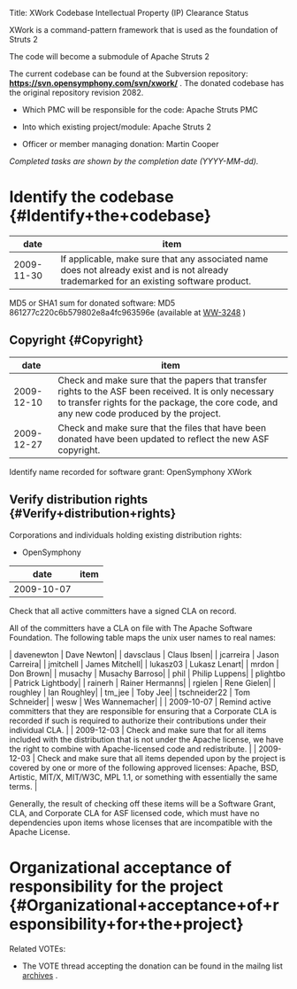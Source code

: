 Title: XWork Codebase Intellectual Property (IP) Clearance Status


XWork is a command-pattern framework that is used as the foundation of Struts 2


The code will become a submodule of Apache Struts 2


The current codebase can be found at the Subversion repository: **https://svn.opensymphony.com/svn/xwork/** . The donated codebase has the original repository revision 2082.



- Which PMC will be responsible for the code: Apache Struts PMC


- Into which existing project/module: Apache Struts 2


- Officer or member managing donation: Martin Cooper

 _Completed tasks are shown by the completion date (YYYY-MM-dd)._ 


# Identify the codebase {#Identify+the+codebase}

| date | item |
|------|------|
| 2009-11-30 | If applicable, make sure that any associated name does not already exist and is not already trademarked for an existing software product. |

MD5 or SHA1 sum for donated software: MD5 861277c220c6b579802e8a4fc963596e (available at [WW-3248](https://issues.apache.org/struts/browse/WW-3248) )


## Copyright {#Copyright}

| date | item |
|------|------|
| 2009-12-10 | Check and make sure that the papers that transfer rights to the ASF been received. It is only necessary to transfer rights for the package, the core code, and any new code produced by the project. |
| 2009-12-27 | Check and make sure that the files that have been donated have been updated to reflect the new ASF copyright. |

Identify name recorded for software grant: OpenSymphony XWork


## Verify distribution rights {#Verify+distribution+rights}

Corporations and individuals holding existing distribution rights:



- OpenSymphony

| date | item |
|------|------|
| 2009-10-07 | 
Check that all active committers have a signed CLA on record.


All of the committers have a CLA on file with The Apache Software Foundation. The following table maps the unix user names to real names:


 | davenewton | Dave Newton|
 | davsclaus | Claus Ibsen|
 | jcarreira | Jason Carreira|
 | jmitchell | James Mitchell|
 | lukasz03 | Lukasz Lenart|
 | mrdon | Don Brown|
 | musachy | Musachy Barroso|
 | phil | Philip Luppens|
 | plightbo | Patrick Lightbody|
 | rainerh | Rainer Hermanns|
 | rgielen | Rene Gielen|
 | roughley | Ian Roughley|
 | tm_jee | Toby Jee|
 | tschneider22 | Tom Schneider|
 | wesw | Wes Wannemacher|
 |
| 2009-10-07 | Remind active committers that they are responsible for ensuring that a Corporate CLA is recorded if such is required to authorize their contributions under their individual CLA. |
| 2009-12-03 | Check and make sure that for all items included with the distribution that is not under the Apache license, we have the right to combine with Apache-licensed code and redistribute. |
| 2009-12-03 | Check and make sure that all items depended upon by the project is covered by one or more of the following approved licenses: Apache, BSD, Artistic, MIT/X, MIT/W3C, MPL 1.1, or something with essentially the same terms. |

Generally, the result of checking off these items will be a Software Grant, CLA, and Corporate CLA for ASF licensed code, which must have no dependencies upon items whose licenses that are incompatible with the Apache License.


# Organizational acceptance of responsibility for the project {#Organizational+acceptance+of+responsibility+for+the+project}

Related VOTEs:



- The VOTE thread accepting the donation can be found in the mailng list [archives](http://www.mail-archive.com/dev@struts.apache.org/msg35426.html) .

